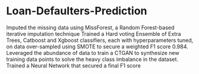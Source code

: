# Loan-Defaulters-Prediction

Imputed the missing data using MissForest, a Random Forest-based iterative imputation technique Trained a Hard voting Ensemble of Extra Trees, Catboost and Xgboost classifiers, each with hyperparameters tuned, on data over-sampled using SMOTE to secure a weighted F1 score 0.984. Leveraged the abundance of data to train a CTGAN to synthesize new training data points to solve the heavy class imbalance in the dataset. Trained a Neural Network that secured a final F1 score
